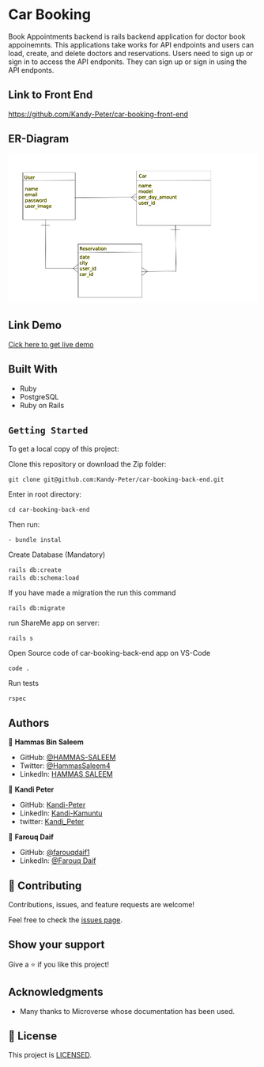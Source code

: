 # Car Booking

Book Appointments backend is rails backend application for doctor book appoinemnts. This applications take works for API endpoints and users can load, create, and delete doctors and reservations. Users need to sign up or sign in to access the API endponits. They can sign up or sign in using the API endponts.

## Link to Front End
https://github.com/Kandy-Peter/car-booking-front-end

## ER-Diagram

![ER Diagram](./readme_images/final-capstone-erd.png)

## Link Demo

[Cick here to get live demo]()

## Built With

- Ruby
- PostgreSQL
- Ruby on Rails

## `Getting Started`

To get a local copy of this project:

Clone this repository or download the Zip folder:
```
git clone git@github.com:Kandy-Peter/car-booking-back-end.git
```

Enter in root directory:
```
cd car-booking-back-end
```
Then run:
```
- bundle instal
```
Create Database (Mandatory)

```
rails db:create
rails db:schema:load
```

If you have made a migration the run this command

```
rails db:migrate
```

run ShareMe app on server:
```
rails s
```

Open Source code of car-booking-back-end app on VS-Code

```
code .
```
Run tests

```
rspec
```

## Authors

👤 **Hammas Bin Saleem**

- GitHub: [@HAMMAS-SALEEM](https://github.com/HAMMAS-SALEEM)
- Twitter: [@HammasSaleem4](https://twitter.com/HammasSaleem4)
- LinkedIn: [HAMMAS SALEEM](https://www.linkedin.com/in/hammas-saleem)

👤 **Kandi Peter**

- GitHub: [Kandi-Peter](https://github.com/Kandy-Peter)
- LinkedIn: [Kandi-Kamuntu](https://www.linkedin.com/in/kandi-peter-a49590212/)
- twitter: [Kandi_Peter](https://twitter.com/peter_kandy)

👤 **Farouq Daif**
- GitHub: [@farouqdaif1](https://github.com/farouqdaif1)
- LinkedIn: [@Farouq Daif ](https://www.linkedin.com/in/farouqdaif/)

## 🤝 Contributing

Contributions, issues, and feature requests are welcome!

Feel free to check the [issues page](https://github.com/Kandy-Peter/car-booking-back-end/issues).

## Show your support

Give a ⭐️ if you like this project!

## Acknowledgments

- Many thanks to Microverse whose documentation has been used.

## 📝 License

This project is [LICENSED](./LICENSE.md).
